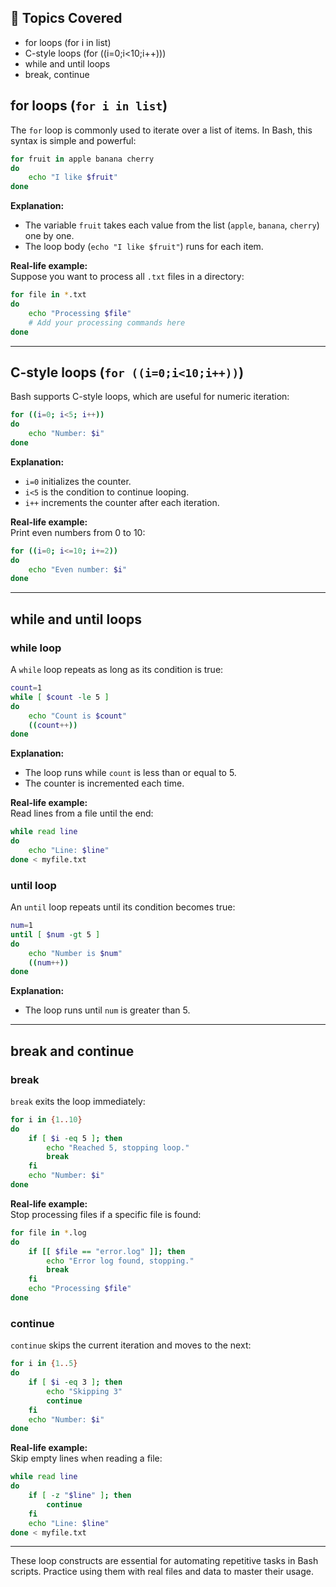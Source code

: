 ## 📌 Topics Covered
- for loops (for i in list)
- C-style loops (for ((i=0;i<10;i++)))
- while and until loops
- break, continue


## for loops (`for i in list`)

The `for` loop is commonly used to iterate over a list of items. In Bash, this syntax is simple and powerful:

```bash
for fruit in apple banana cherry
do
    echo "I like $fruit"
done
```

**Explanation:**  
- The variable `fruit` takes each value from the list (`apple`, `banana`, `cherry`) one by one.
- The loop body (`echo "I like $fruit"`) runs for each item.

**Real-life example:**  
Suppose you want to process all `.txt` files in a directory:

```bash
for file in *.txt
do
    echo "Processing $file"
    # Add your processing commands here
done
```

---

## C-style loops (`for ((i=0;i<10;i++))`)

Bash supports C-style loops, which are useful for numeric iteration:

```bash
for ((i=0; i<5; i++))
do
    echo "Number: $i"
done
```

**Explanation:**  
- `i=0` initializes the counter.
- `i<5` is the condition to continue looping.
- `i++` increments the counter after each iteration.

**Real-life example:**  
Print even numbers from 0 to 10:

```bash
for ((i=0; i<=10; i+=2))
do
    echo "Even number: $i"
done
```

---

## while and until loops

### while loop

A `while` loop repeats as long as its condition is true:

```bash
count=1
while [ $count -le 5 ]
do
    echo "Count is $count"
    ((count++))
done
```

**Explanation:**  
- The loop runs while `count` is less than or equal to 5.
- The counter is incremented each time.

**Real-life example:**  
Read lines from a file until the end:

```bash
while read line
do
    echo "Line: $line"
done < myfile.txt
```

### until loop

An `until` loop repeats until its condition becomes true:

```bash
num=1
until [ $num -gt 5 ]
do
    echo "Number is $num"
    ((num++))
done
```

**Explanation:**  
- The loop runs until `num` is greater than 5.

---

## break and continue

### break

`break` exits the loop immediately:

```bash
for i in {1..10}
do
    if [ $i -eq 5 ]; then
        echo "Reached 5, stopping loop."
        break
    fi
    echo "Number: $i"
done
```

**Real-life example:**  
Stop processing files if a specific file is found:

```bash
for file in *.log
do
    if [[ $file == "error.log" ]]; then
        echo "Error log found, stopping."
        break
    fi
    echo "Processing $file"
done
```

### continue

`continue` skips the current iteration and moves to the next:

```bash
for i in {1..5}
do
    if [ $i -eq 3 ]; then
        echo "Skipping 3"
        continue
    fi
    echo "Number: $i"
done
```

**Real-life example:**  
Skip empty lines when reading a file:

```bash
while read line
do
    if [ -z "$line" ]; then
        continue
    fi
    echo "Line: $line"
done < myfile.txt
```

---

These loop constructs are essential for automating repetitive tasks in Bash scripts. Practice using them with real files and data to master their usage.